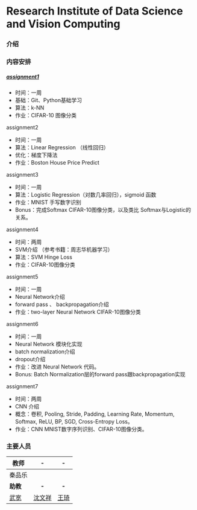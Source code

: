# Research Institute of Data Science and Vision Computing

### 介绍

### 内容安排

##### [assignment1](https://github.com/quinwu/DSVC/tree/master/assignment1)

- 时间：一周
- 基础：Git、Python基础学习
- 算法：k-NN
- 作业：CIFAR-10 图像分类

assignment2
- 时间：一周
- 算法：Linear Regression （线性回归）
- 优化：梯度下降法
- 作业：Boston House Price Predict 

assignment3
- 时间：一周
- 算法：Logistic Regression（对数几率回归），sigmoid 函数
- 作业：MNIST 手写数字识别
- Bonus：完成Softmax CIFAR-10图像分类，以及类比 Softmax与Logistic的关系。

assignment4
- 时间：两周
- SVM介绍 （参考书籍：周志华机器学习）
- 算法：SVM Hinge Loss
- 作业：CIFAR-10图像分类

assignment5
- 时间：一周
- Neural Network介绍
- forward pass 、 backpropagation介绍
- 作业：two-layer Neural Network CIFAR-10图像分类

assignment6
- 时间：一周
- Neural Network 模块化实现
- batch normalization介绍
- dropout介绍
- 作业：改进 Neural Network 代码。
- Bonus: Batch Normalization层的forward pass跟backpropagation实现

assignment7
- 时间：两周
- CNN 介绍
- 概念：卷积, Pooling, Stride, Padding, Learning Rate, Momentum, Softmax, ReLU, BP, SGD, Cross-Entropy Loss。
- 作业：CNN MNIST数字序列识别、CIFAR-10图像分类。

### 主要人员

| 教师                              |                -                 |                 -                  |
| ------------------------------- | :------------------------------: | :--------------------------------: |
| 秦品乐                             |                                  |                                    |
| **助教**                          |              **-**               |               **-**                |
| [武宽](https://github.com/quinwu) | [沈文祥](https://github.com/swxhss) | [王琦](https://github.com/TaiXuan91) |

